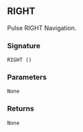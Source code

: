 ## RIGHT

Pulse RIGHT Navigation.


### Signature

`RIGHT ()`


### Parameters

`None`


### Returns

`None`